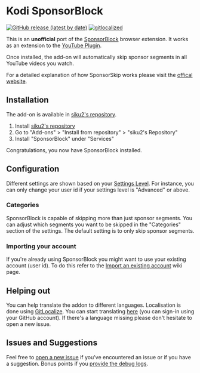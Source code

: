 # Kodi SponsorBlock

[![GitHub release (latest by date)](https://img.shields.io/github/v/release/siku2/script.service.sponsorblock)](https://github.com/siku2/script.service.sponsorblock/releases/latest)
[![gitlocalized](https://gitlocalize.com/repo/4205/whole_project/badge.svg)](https://gitlocalize.com/repo/4205)

This is an **unofficial** port of the [SponsorBlock](https://sponsor.ajay.app/) browser extension.
It works as an extension to the [YouTube Plugin](https://github.com/jdf76/plugin.video.youtube).

Once installed, the add-on will automatically skip sponsor segments in all YouTube videos you watch.

For a detailed explanation of how SponsorSkip works please visit the [offical website](https://sponsor.ajay.app/).

## Installation

The add-on is available in [siku2's repository](https://siku2.io/kodi-repository).

1. Install [siku2's repository](https://siku2.io/kodi-repository/install)
2. Go to "Add-ons" > "Install from repository" > "siku2's Repository"
3. Install "SponsorBlock" under "Services"

Congratulations, you now have SponsorBlock installed.

## Configuration

Different settings are shown based on your [Settings Level](https://kodi.wiki/view/Settings#Settings_Level).
For instance, you can only change your user id if your settings level is "Advanced" or above.

### Categories

SponsorBlock is capable of skipping more than just sponsor segments.
You can adjust which segments you want to be skipped in the "Categories" section of the settings.
The default setting is to only skip sponsor segments.

### Importing your account

If you're already using SponsorBlock you might want to use your existing account (user id).
To do this refer to the [Import an existing account](https://github.com/siku2/script.service.sponsorblock/wiki/Import-an-existing-account) wiki page.

## Helping out

You can help translate the addon to different languages.
Localisation is done using [GitLocalize](https://gitlocalize.com/).
You can start translating [here](https://gitlocalize.com/repo/4205) (you can sign-in using your GitHub account).
If there's a language missing please don't hesitate to open a new issue.

## Issues and Suggestions

Feel free to [open a new issue](https://github.com/siku2/script.service.sponsorblock/issues/new) if you've encountered an issue or if you have a suggestion.
Bonus points if you [provide the debug logs](https://kodi.wiki/view/Log_file/Easy).
